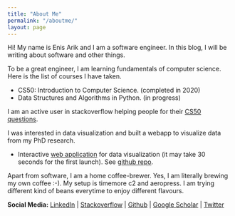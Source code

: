```yaml
---
title: "About Me"
permalink: "/aboutme/"
layout: page
---
```


Hi! My name is Enis Arik and I am a software engineer. In this blog, I will be writing about software and other things. 

To be a great engineer, I am learning fundamentals of computer science. Here is the list of courses I have taken.
- CS50: Introduction to Computer Science. (completed in 2020)
- Data Structures and Algorithms in Python. (in progress)

I am an active user in stackoverflow helping people for their [CS50 questions](https://stackoverflow.com/search?tab=Relevance&pagesize=50&q=user%3a11000382%20%5bcs50%5d).

I was interested in data visualization and built a webapp to visualize data from my PhD research.
- Interactive [web application](https://visud.herokuapp.com/) for data visualization (it may take 30 seconds for the first launch). See [github repo](https://github.com/earik87/visualize-ultrafast-data).

Apart from software, I am a home coffee-brewer. Yes, I am literally brewing my own coffee :-). My setup is timemore c2 and aeropress. I am trying different kind of beans everytime to enjoy different flavours. 

<b>Social Media:</b>
<a href="https://www.linkedin.com/in/enisarik/" target="_blank">LinkedIn</a> | 
<a href="https://stackoverflow.com/users/11000382/earik87?tab=profile" target="_blank">Stackoverflow</a> | 
<a href="https://github.com/earik87" target="_blank">Github</a> |
<a href="https://scholar.google.com/citations?user=WhyLeAoAAAAJ&hl=en" target="_blank">Google Scholar</a> |
<a href="https://twitter.com/earik87" target="_blank">Twitter</a> 
